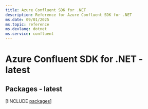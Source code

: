 ```yaml
---
title: Azure Confluent SDK for .NET
description: Reference for Azure Confluent SDK for .NET
ms.date: 09/01/2025
ms.topic: reference
ms.devlang: dotnet
ms.service: confluent
---
```

# Azure Confluent SDK for .NET - latest
## Packages - latest
[!INCLUDE [packages](confluent-index.md)]
